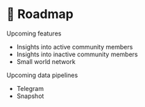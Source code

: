 # 🚀 Roadmap

Upcoming features

* Insights into active community members&#x20;
* Insights into inactive community members
* Small world network

Upcoming data pipelines

* Telegram
* Snapshot



